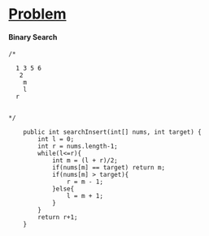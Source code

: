 # [Problem](https://leetcode.com/problems/search-insert-position/)

#### Binary Search
````
/*

  1 3 5 6
   2     
    m  
    l 
  r
  
  
*/
````
````
    public int searchInsert(int[] nums, int target) {
        int l = 0;
        int r = nums.length-1;
        while(l<=r){
            int m = (l + r)/2;
            if(nums[m] == target) return m;
            if(nums[m] > target){
                r = m - 1;
            }else{
                l = m + 1;
            }
        }
        return r+1;
    }
````
